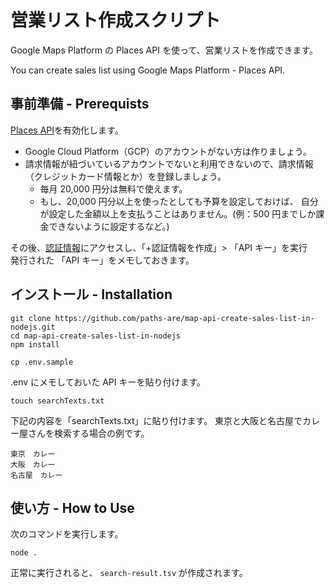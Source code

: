 # 営業リスト作成スクリプト

Google Maps Platform の Places API を使って、営業リストを作成できます。

You can create sales list using Google Maps Platform - Places API.

## 事前準備 - Prerequists

[Places API](https://console.cloud.google.com/apis/library/places-backend.googleapis.com)を有効化します。

- Google Cloud Platform（GCP）のアカウントがない方は作りましょう。
- 請求情報が紐づいているアカウントでないと利用できないので、請求情報（クレジットカード情報とか）を登録しましょう。
  - 毎月 20,000 円分は無料で使えます。
  - もし、20,000 円分以上を使ったとしても予算を設定しておけば、
    自分が設定した金額以上を支払うことはありません。(例：500 円までしか課金できないように設定するなど。)

その後、[認証情報](https://console.cloud.google.com/apis/credentials)にアクセスし、「+認証情報を作成」> 「API キー」を実行  
発行された 「API キー」をメモしておきます。

<!-- Enable [Places API](https://console.cloud.google.com/apis/library/places-backend.googleapis.com) -->

## インストール - Installation

```shell
git clone https://github.com/paths-are/map-api-create-sales-list-in-nodejs.git
cd map-api-create-sales-list-in-nodejs
npm install
```

```shell
cp .env.sample
```

.env にメモしておいた API キーを貼り付けます。

```shell
touch searchTexts.txt
```

下記の内容を「searchTexts.txt」に貼り付けます。
東京と大阪と名古屋でカレー屋さんを検索する場合の例です。

```
東京　カレー
大阪　カレー
名古屋　カレー
```

## 使い方 - How to Use

次のコマンドを実行します。

```
node .
```

正常に実行されると、
`search-result.tsv`
が作成されます。
